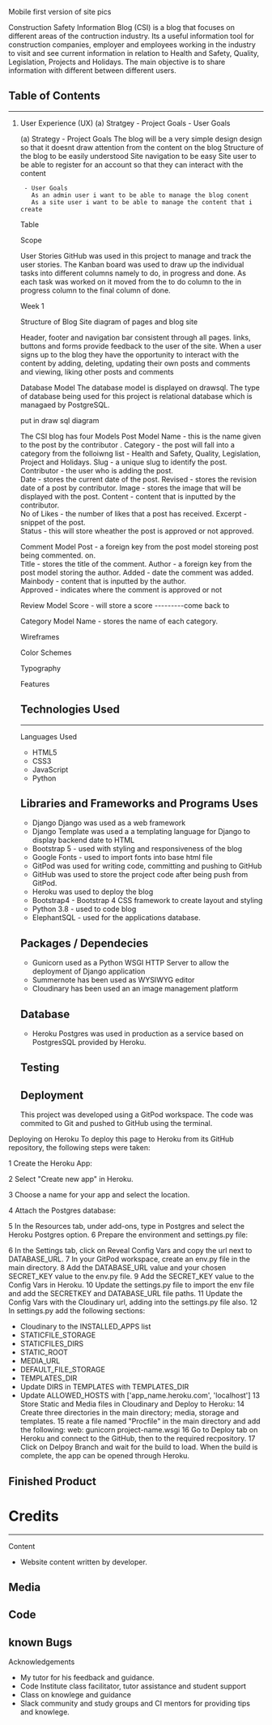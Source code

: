 Mobile first version of site pics

Construction Safety Information Blog (CSI) is a blog that focuses on different areas of the contruction industry.  Its a useful information tool for construction companies, employer and employees working in the industry to visit and see current information in relation to Health and Safety, Quality, Legislation, Projects and Holidays.   The main objective is to share information with different between different users.

## Table of Contents
------

1. User Experience (UX)
   (a) Stratgey
       - Project Goals
       - User Goals


    (a) Strategy
        - Project Goals
          The blog will be a very simple design design so that it doesnt draw attention from the content on the blog 
          Structure of the blog to be easily understood 
          Site navigation to be easy 
          Site user to be able to register for an account so that they can interact with the content 

        - User Goals
          As an admin user i want to be able to manage the blog conent 
          As a site user i want to be able to manage the content that i create


    Table


    Scope

    User Stories 
    GitHub was used in this project to manage and track the user stories.  The Kanban board was used to draw up the individual tasks
    into different columns namely to do, in progress and done.  As each task was worked on it moved from the to do column to the in progress column
    to the final column of done. 

    Week 1 






    Structure of Blog Site 
    diagram of pages and blog site

    Header, footer and navigation bar consistent through all pages.
    links, buttons and forms provide feedback to the user of the site. 
    When a user signs up to the blog they have the opportunity to interact with the content by adding, deleting, updating their own posts and comments and  viewing, liking other posts and comments 

    Database Model 
    The database model is displayed on drawsql.  The type of database being used for this project is relational database which is managaed by PostgreSQL.
    
    put in draw sql diagram

    The CSI blog has four Models 
    Post Model
    Name - this is the name given to the post by the contributor .
    Category - the post will fall into a category from the folloiwng list - Health and Safety, Quality, Legislation, Project and Holidays. 
    Slug - a unique slug to identify the post. 
    Contributor - the user who is adding the post.  
    Date - stores the current date of the post.
    Revised - stores the revision date of a post by contributor.
    Image - stores the image that will be displayed with the post.
    Content - content that is inputted by the contributor.  
    No of Likes - the number of likes that a post has received.
    Excerpt - snippet of the post.  
    Status - this will store wheather the post is approved or not approved.  

    Comment Model 
    Post - a foreign key from the post model storeing post being commented.
    on.  
    Title - stores the title of the comment. 
    Author - a foreign key from the post  model storing the author.
    Added - date the comment was added.
    Mainbody - content that is inputted by the author.  
    Approved - indicates where the comment is approved or not 

    Review Model
    Score - will store a score ---------come back to 

    Category Model
    Name - stores the name of each category.  

    Wireframes 


    Color Schemes 

    Typography

    Features 


    ## Technologies Used 
    ------
    Languages Used
    - HTML5
    - CSS3
    - JavaScript
    - Python

    ## Libraries and Frameworks and Programs Uses 
    - Django
      Django was used as a web framework
    - Django Template was used a a templating language for Django to display backend date to HTML
    - Bootstrap 5 - used with styling and responsiveness of the blog 
    - Google Fonts - used to import fonts into base html file 
     - GitPod was used for writing code, committing and pushing to GitHub
    - GitHub was used to store the project code after being push from GitPod.
    - Heroku was used to deploy the blog 
    - Bootstrap4 - Bootstrap 4 CSS framework to create layout and styling
    - Python 3.8 - used to code blog
    - ElephantSQL - used for the applications database.

    ## Packages / Dependecies 
    - Gunicorn used as a Python WSGI HTTP Server to allow the deployment of Django application
    - Summernote has been used as WYSIWYG editor 
    - Cloudinary has been used an an image management platform 

    ## Database
    - Heroku Postgres was used in production as a service based on PostgresSQL provided by Heroku.


    ## Testing 


    ## Deployment 
    This project was developed using a GitPod workspace. The code was commited to Git and pushed to GitHub using the terminal.

Deploying on Heroku
To deploy this page to Heroku from its GitHub repository, the following steps were taken:

1 Create the Heroku App:

2 Select "Create new app" in Heroku.

3 Choose a name for your app and select the location.

4 Attach the Postgres database:

5 In the Resources tab, under add-ons, type in Postgres and select the Heroku Postgres option.
6 Prepare the environment and settings.py file:

6 In the Settings tab, click on Reveal Config Vars and copy the url next to DATABASE_URL.
7 In your GitPod workspace, create an env.py file in the main directory.
8 Add the DATABASE_URL value and your chosen SECRET_KEY value to the env.py file.
9 Add the SECRET_KEY value to the Config Vars in Heroku.
10 Update the settings.py file to import the env file and add the SECRETKEY and DATABASE_URL file paths.
11 Update the Config Vars with the Cloudinary url, adding into the settings.py file also.
12 In settings.py add the following sections:
- Cloudinary to the INSTALLED_APPS list
- STATICFILE_STORAGE
- STATICFILES_DIRS
- STATIC_ROOT
- MEDIA_URL
- DEFAULT_FILE_STORAGE
- TEMPLATES_DIR
- Update DIRS in TEMPLATES with TEMPLATES_DIR
- Update ALLOWED_HOSTS with ['app_name.heroku.com', 'localhost']
13 Store Static and Media files in Cloudinary and Deploy to Heroku:
14 Create three directories in the main directory; media, storage and templates.
15 reate a file named "Procfile" in the main directory and add the following:
web: gunicorn project-name.wsgi
16 Go to Deploy tab on Heroku and connect to the GitHub, then to the required recpository. 
17 Click on Delpoy Branch and wait for the build to load. When the build is complete, the app can be opened through Heroku.

## Finished Product 

# Credits
------
Content
- Website content written by developer.

Media
- 

Code
- 

known Bugs
- 


Acknowledgements
- My tutor for his feedback and guidance.
- Code Institute class facilitator, tutor assistance and student support
- Class on knowlege and guidance
- Slack community and study groups and CI mentors for providing tips and knowlege.


